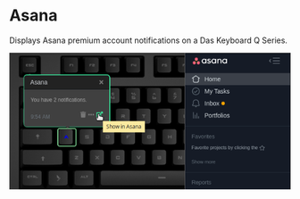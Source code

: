 # Asana

Displays Asana premium account notifications on a Das Keyboard Q Series.

![Asana on a Das Keyboard Q](assets/image.png "Q Asana")